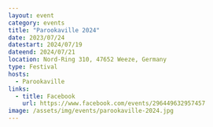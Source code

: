 ```yaml
---
layout: event
category: events
title: "Parookaville 2024"
date: 2023/07/24
datestart: 2024/07/19
dateend: 2024/07/21
location: Nord-Ring 310, 47652 Weeze, Germany
type: Festival
hosts:
  - Parookaville
links:
  - title: Facebook
    url: https://www.facebook.com/events/296449632957457
image: /assets/img/events/parookaville-2024.jpg
---
```

